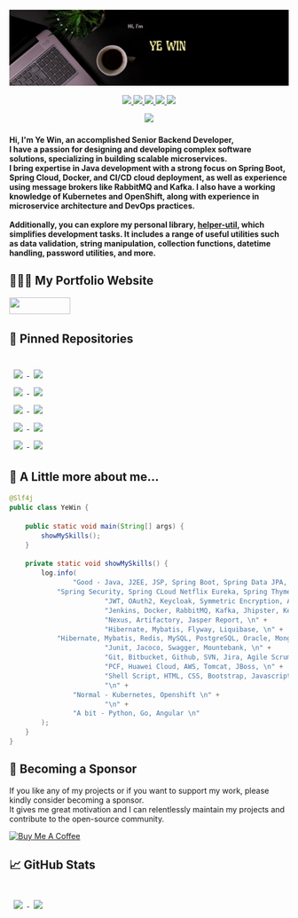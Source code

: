 <p align="center">
<a href="https://yewin.me/" target="_blank">
<img src="images/header.png" />
</a>
</p>

<!-- you can use below approach for image too
[![Ye Win Banner](images/header.png)](https://yewin.me/)
-->

<p align="center">

<a href="https://yewin.me/" target="_blank">
<img src ="https://img.shields.io/badge/Portfolio-%23000000.svg?style=for-the-badge&logo=firefox&logoColor=#FF7139" />
</a>


<a href="https://www.linkedin.com/in/ye-win-1a33a292/" target="_blank">
<img src="https://img.shields.io/badge/linkedin-%230077B5.svg?style=for-the-badge&logo=linkedin&logoColor=white" />
</a>

<!-- you can use below approach to get badge icon too, but it doesn't work on <p> tag. 
[![LinkedIn](https://img.shields.io/badge/linkedin-%230077B5.svg?style=for-the-badge&logo=linkedin&logoColor=white)](https://www.linkedin.com/in/ye-win-1a33a292/)
-->


<a href="mailto:yewin.mmr@gmail.com" target="_blank">
<img src="https://img.shields.io/badge/Gmail-D14836?style=for-the-badge&logo=gmail&logoColor=white" />
</a>

<a href="https://wa.me/6591344653?text=Hi" target="_blank">
<img src="https://img.shields.io/badge/WhatsApp-25D366?style=for-the-badge&logo=whatsapp&logoColor=white" />
</a>

<a href="https://yewin-mm.medium.com/" target="_blank">
<img src ="https://img.shields.io/badge/Medium-12100E?style=for-the-badge&logo=medium&logoColor=white" />
</a>

</p>
<p align="center">
<a href="#">
	<img src="https://komarev.com/ghpvc/?username=yewin-mm&color=blueviolet&style=flat-square&label=Profile+Views" />
</a>
</p>



<h4>Hi, I'm Ye Win, an accomplished Senior Backend Developer, <br>
I have a passion for designing and developing complex software solutions, specializing in building scalable microservices. <br>
I bring expertise in Java development with a strong focus on Spring Boot, Spring Cloud, Docker, and CI/CD cloud deployment, as well as experience using message brokers like RabbitMQ and Kafka. I also have a working knowledge of Kubernetes and OpenShift, along with experience in microservice architecture and DevOps practices. <br><br>
Additionally, you can explore my personal library, <a href= "https://github.com/yewin-mm/helper-util">helper-util</a>, which simplifies development tasks. It includes a range of useful utilities such as data validation, string manipulation, collection functions, datetime handling, password utilities, and more.</h4>

## 👨🏻‍💻 My Portfolio Website
<p>
<a href="https://yewin.me/">
<img src="https://img.shields.io/badge/website-000000?style=for-the-badge&logo=About.me&logoColor=yellow" width="110" height="30" />
</a>
</p>

## 📌 Pinned Repositories

<br>

<a href="https://github.com/yewin-mm/spring-boot-jpa-docker-jenkins-pipeline">
  <img align="center" style="margin:0.5rem" src="https://github-readme-stats.vercel.app/api/pin/?username=yewin-mm&repo=spring-boot-jpa-docker-jenkins-pipeline&title_color=6aa6f8&text_color=8a919a&icon_color=6aa6f8&bg_color=3535503F" />
</a>

<a href="https://github.com/yewin-mm/jenkins-server">
  <img align="center" style="margin:0.5rem" src="https://github-readme-stats.vercel.app/api/pin/?username=yewin-mm&repo=jenkins-server&title_color=6aa6f8&text_color=8a919a&icon_color=6aa6f8&bg_color=3535503F" />
</a>

<br>

<a href="https://github.com/yewin-mm/helper-util">
  <img align="center" style="margin:0.5rem" src="https://github-readme-stats.vercel.app/api/pin/?username=yewin-mm&repo=helper-util&title_color=6aa6f8&text_color=8a919a&icon_color=6aa6f8&bg_color=3535503F" />
</a>

<a href="https://github.com/yewin-mm/java-runner">
  <img align="center" style="margin:0.5rem" src="https://github-readme-stats.vercel.app/api/pin/?username=yewin-mm&repo=java-runner&title_color=6aa6f8&text_color=8a919a&icon_color=6aa6f8&bg_color=3535503F" />
</a>

<br>

<a href="https://github.com/yewin-mm/spring-boot-jpa-docker-compose">
  <img align="center" style="margin:0.5rem" src="https://github-readme-stats.vercel.app/api/pin/?username=yewin-mm&repo=spring-boot-jpa-docker-compose&title_color=6aa6f8&text_color=8a919a&icon_color=6aa6f8&bg_color=3535503F" />
</a>

<a href="https://github.com/yewin-mm/spring-cloud-eureka-sample-microservice-a">
  <img align="center" style="margin:0.5rem" src="https://github-readme-stats.vercel.app/api/pin/?username=yewin-mm&repo=spring-cloud-eureka-sample-microservice-a&title_color=6aa6f8&text_color=8a919a&icon_color=6aa6f8&bg_color=3535503F" />
</a>

<br>

<a href="https://github.com/yewin-mm/spring-cloud-config-sample-microservice-a">
  <img align="center" style="margin:0.5rem" src="https://github-readme-stats.vercel.app/api/pin/?username=yewin-mm&repo=spring-cloud-config-sample-microservice-a&title_color=6aa6f8&text_color=8a919a&icon_color=6aa6f8&bg_color=3535503F" />
</a>

<a href="https://github.com/yewin-mm/spring-security-jpa-jwt">
  <img align="center" style="margin:0.5rem" src="https://github-readme-stats.vercel.app/api/pin/?username=yewin-mm&repo=spring-security-jpa-jwt&title_color=6aa6f8&text_color=8a919a&icon_color=6aa6f8&bg_color=3535503F" />
</a>

<br>

<a href="https://github.com/yewin-mm/restapi-sample-caller-service">
  <img align="center" style="margin:0.5rem" src="https://github-readme-stats.vercel.app/api/pin/?username=yewin-mm&repo=restapi-sample-caller-service&title_color=6aa6f8&text_color=8a919a&icon_color=6aa6f8&bg_color=3535503F" />
</a>

<a href="https://github.com/yewin-mm/high-level-fin-tech-microservice-architecture">
  <img align="center" style="margin:0.5rem" src="https://github-readme-stats.vercel.app/api/pin/?username=yewin-mm&repo=high-level-fin-tech-microservice-architecture&title_color=6aa6f8&text_color=8a919a&icon_color=6aa6f8&bg_color=3535503F" />
</a>

<br>

## 💼 A Little more about me...
```java
@Slf4j
public class YeWin {

    public static void main(String[] args) {
        showMySkills();
    }

    private static void showMySkills() {
        log.info(
                "Good - Java, J2EE, JSP, Spring Boot, Spring Data JPA, Spring Cloud Config, , \n" +
			"Spring Security, Spring CLoud Netflix Eureka, Spring Thymeleaf, \n" +
                        "JWT, OAuth2, Keycloak, Symmetric Encryption, Asymmetric Encryption, \n" +
                        "Jenkins, Docker, RabbitMQ, Kafka, Jhipster, Keycloak, WS02,\n" +
                        "Nexus, Artifactory, Jasper Report, \n" +
                        "Hibernate, Mybatis, Flyway, Liquibase, \n" +
			"Hibernate, Mybatis, Redis, MySQL, PostgreSQL, Oracle, MongoDB, \n" +
                        "Junit, Jacoco, Swagger, Mountebank, \n" +
                        "Git, Bitbucket, Github, SVN, Jira, Agile Scrum Methodology, \n" +
                        "PCF, Huawei Cloud, AWS, Tomcat, JBoss, \n" +
                        "Shell Script, HTML, CSS, Bootstrap, Javascript, VBA (Macros)\n" +
                        "\n" +
                "Normal - Kubernetes, Openshift \n" +
                        "\n" +
                "A bit - Python, Go, Angular \n"
        );
    }
}
```

## 🥰 Becoming a Sponsor
If you like any of my projects or if you want to support my work, please kindly consider becoming a sponsor. <br>
It gives me great motivation and I can relentlessly maintain my projects and contribute to the open-source community.

<a href="https://www.buymeacoffee.com/yewin" target="_blank"><img src="https://cdn.buymeacoffee.com/buttons/v2/default-yellow.png" alt="Buy Me A Coffee" width="150" ></a>

## 📈 GitHub Stats
<br>

<a href="https://github.com/yewin-mm">
  <img align="center" style="margin:0.5rem" src="https://github-readme-stats.vercel.app/api/top-langs/?username=yewin-mm&count_private=true&layout=compact&theme=dracula" />
</a>
<a href="https://github.com/yewin-mm">
  <img align="center" style="margin:0.5rem" src="https://github-readme-stats.vercel.app/api?username=yewin-mm&count_private=true&show_icons=true&theme=dracula" />
</a>

